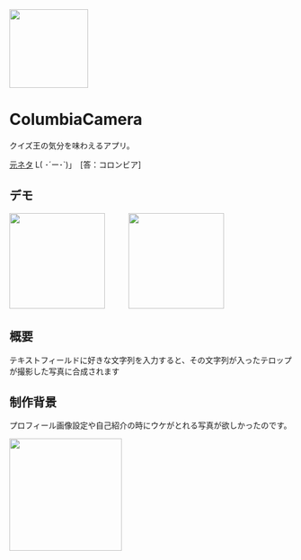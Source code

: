 <img src="https://user-images.githubusercontent.com/50735539/109390580-e79ded80-7955-11eb-9c74-df955abc692b.png" width="140px">


# ColumbiaCamera
クイズ王の気分を味わえるアプリ。　

[元ネタ](https://dic.pixiv.net/a/%E3%82%B3%E3%83%AD%E3%83%B3%E3%83%93%E3%82%A2#h2_2) L( ･´ー･`)」　[答：コロンビア]

## デモ

<img src="https://user-images.githubusercontent.com/50735539/109390536-968df980-7955-11eb-861f-579cc8e6b48d.PNG" width="170px">　　　<img src="https://user-images.githubusercontent.com/50735539/109390537-9a218080-7955-11eb-8397-f71d90eddb95.PNG" width="170px">

## 概要
テキストフィールドに好きな文字列を入力すると、その文字列が入ったテロップが撮影した写真に合成されます

## 制作背景
プロフィール画像設定や自己紹介の時にウケがとれる写真が欲しかったのです。

<img src="https://user-images.githubusercontent.com/50735539/103475318-922edf80-4def-11eb-9191-5cae4b6bc022.png" width="200px">


